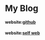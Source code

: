 # My Blog

#### website:[github](http://brucechen13.gitub.io) 

#### website:[self web](http://www.coderbruce.site)
